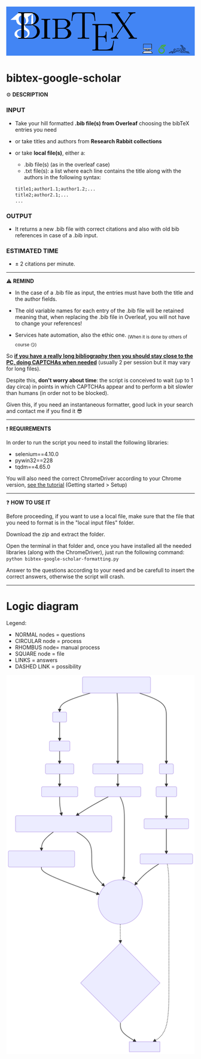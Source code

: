 ![read me header](https://github.com/FrancescoDiCursi/bibtex-google-scholar/blob/main/read%20me%20header.png)
# bibtex-google-scholar

⚙️ **DESCRIPTION**

### INPUT
- Take your hill formatted **.bib file(s) from Overleaf** choosing the bibTeX entries you need
- or take titles and authors from **Research Rabbit collections**
- or take **local file(s)**, either a:
  + .bib file(s) (as in the overleaf case)
  + .txt file(s): a list where each line contains the title along with the authors in the following syntax:

   ```
   title1;author1.1;author1.2;...
   title2;author2.1;...
   ...
   ```
### OUTPUT
- It returns a new .bib file with correct citations and also with old bib references in case of a .bib input. 

### ESTIMATED TIME
- ± 2 citations per minute.
______
⚠️ **REMIND**
- In the case of a .bib file as input, the entries must have both the title and the author fields.

- The old variable names for each entry of the .bib file will be retained meaning that, when replacing the .bib file in Overleaf, you will not have to change your references!

- Services hate automation, also the ethic one. <sub>(When it is done by others of course 😏)</sub>

So <ins>**if you have a really long bibliography then you should stay close to the PC, doing CAPTCHAs when needed**</ins> (usually 2 per session but it may vary for long files). 

Despite this, **don't worry about time**: the script is conceived to wait (up to 1 day circa) in points in which CAPTCHAs appear and to perform a bit slowler than humans (in order not to be blocked).

Given this, if you need an instantaneous formatter, good luck in your search and contact me if you find it 😎 
______
:exclamation: **REQUIREMENTS**

In order to run the script you need to install the following libraries:
 - selenium==4.10.0
 - pywin32==228
 - tqdm==4.65.0
   
You will also need the correct ChromeDriver according to your Chrome version, [see the tutorial](https://sites.google.com/a/chromium.org/chromedriver/getting-started) (Getting started > Setup)

______
:question: **HOW TO USE IT**

Before proceeding, if you want to use a local file, make sure that the file that you need to format is in the "local input files" folder.

Download the zip and extract the folder.

Open the terminal in that folder and, once you have installed all the needed libraries (along with the ChromeDriver), just run the following command:  `python bibtex-google-scholar-formatting.py`

Answer to the questions according to your need and be carefull to insert the correct answers, otherwise the script will crash.

______

# Logic diagram
Legend:
- NORMAL nodes = questions
- CIRCULAR node = process
- RHOMBUS node= manual process
- SQUARE node = file
- LINKS = answers
- DASHED LINK = possibility

![Logic diagram](https://github.com/FrancescoDiCursi/bibtex-google-scholar/blob/main/mermaid-diagram-2023-07-23-172914.svg)
